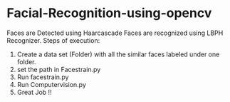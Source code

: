 # Facial-Recognition-using-opencv
Faces are Detected using Haarcascade
Faces are recognized using LBPH Recognizer.
Steps of execution:
1. Create a data set (Folder) with all the similar faces labeled under one folder.
2. set the path in Facestrain.py
3. Run facestrain.py
4. Run Computervision.py
5. Great Job !! 
